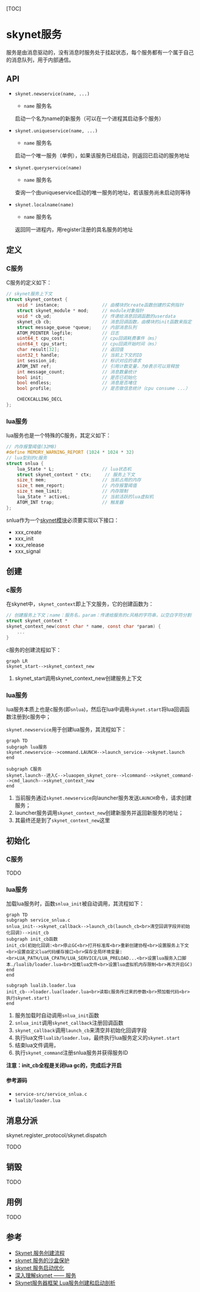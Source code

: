 [TOC]

# skynet服务

服务是由消息驱动的，没有消息时服务处于挂起状态，每个服务都有一个属于自己的消息队列，用于内部通信。



## API

- `skynet.newservice(name, ...)`

  - `name` 服务名

  启动一个名为name的新服务（可以在一个进程其启动多个服务）

- `skynet.uniqueservice(name, ...)`

  - `name` 服务名

  启动一个唯一服务（单例），如果该服务已经启动，则返回已启动的服务地址

- `skynet.queryservice(name)`

  - `name` 服务名

  查询一个由uniqueservice启动的唯一服务的地址，若该服务尚未启动则等待

- `skynet.localname(name)`

  - `name` 服务名

  返回同一进程内，用register注册的具名服务的地址



## 定义

### C服务

C服务的定义如下：

```c
// skynet服务上下文
struct skynet_context {
	void * instance; 				// 由模块的create函数创建的实例指针
	struct skynet_module * mod; 	// module对象指针
	void * cb_ud;					// 传递给消息回调函数的userdata
	skynet_cb cb;					// 消息回调函数，由模块的init函数来指定
	struct message_queue *queue;	// 内部消息队列
	ATOM_POINTER logfile;			// 日志
	uint64_t cpu_cost;				// cpu回调耗费事件（ms）
	uint64_t cpu_start;				// cpu回调开始时间（ms）
	char result[32];				// 返回值
	uint32_t handle;				// 当前上下文的ID
	int session_id;					// 标识对应的请求
	ATOM_INT ref;					// 引用计数变量，为0表示可以背释放
	int message_count;				// 消息数量统计
	bool init;						// 是否已初始化
	bool endless;					// 消息是否堵住
	bool profile;					// 是否做信息统计（cpu consume ...）

	CHECKCALLING_DECL
};
```

### lua服务

lua服务也是一个特殊的C服务，其定义如下：

```c
// 内存报警阈值(32MB)
#define MEMORY_WARNING_REPORT (1024 * 1024 * 32)
// lua型别的c服务
struct snlua {
	lua_State * L; 					// lua状态机
	struct skynet_context * ctx; 	 // 服务上下文
	size_t mem; 					// 当前占用的内存
	size_t mem_report; 				// 内存报警阈值
	size_t mem_limit; 				// 内存限制
	lua_State * activeL; 			// 当前活跃的lua虚拟机
	ATOM_INT trap; 					// 触发器
};
```

snlua作为一个[skynet模块](modules.md)必须要实现以下接口：

- xxx_create
- xxx_init
- xxx_release
- xxx_signal



## 创建

### c服务

在skynet中，`skynet_context`即上下文服务，它的创建函数为：

```c
// 创建服务上下文；name：服务名，param：传递给服务的c风格的字符串，以空白字符分割
struct skynet_context * 
skynet_context_new(const char * name, const char *param) {
    ...
}
```

c服务的创建流程如下：

```mermaid
graph LR
skynet_start-->skynet_context_new
```

1. skynet_start调用skynet_context_new创建服务上下文

### lua服务

lua服务本质上也是c服务(即`snlua`)，然后在lua中调用`skynet.start`将lua回调函数注册到c服务中；

`skynet.newservice`用于创建lua服务，其流程如下：

```mermaid
graph TD
subgraph lua服务
skynet.newservice-->command.LAUNCH-->launch_service-->skynet.launch
end

subgraph C服务
skynet.launch--进入C-->luaopen_skynet_core-->lcommand-->skynet_command-->cmd_launch-->skynet_context_new
end
```

1. 当前服务通过`skynet.newservice`向launcher服务发送`LAUNCH`命令，请求创建服务；
2. launcher服务调用`skynet_context_new`创建新服务并返回新服务的地址；
3. 其最终还是到了`skynet_context_new`这里



## 初始化

### C服务

TODO

### lua服务

加载lua服务时，函数`snlua_init`被自动调用，其流程如下：

```mermaid
graph TD
subgraph service_snlua.c
snlua_init-->skynet_callback-->launch_cb(launch_cb<br>清空回调字段并初始化回调)-->init_cb
subgraph init_cb函数
init_cb(初始化回调:<br>停止GC<br>打开标准库<br>重新创建协程<br>设置服务上下文<br>设置自定义lua代码缓存接口<br>保存全局环境变量:<br>LUA_PATH/LUA_CPATH/LUA_SERVICE/LUA_PRELOAD...<br>设置lua服务入口脚本./lualib/loader.lua<br>加载lua文件<br>设置lua虚拟机内存限制<br>再次开启GC)
end
end

subgraph lualib.loader.lua
init_cb-->loader.lua(loader.lua<br>读取c服务传过来的参数<br>预加载代码<br>执行skynet.start)
end
```

1. 服务加载时自动调用`snlua_init`函数
2. `snlua_init`调用`skynet_callback`注册回调函数
3. `skynet_callback`调用`launch_cb`来清空并初始化回调字段
4. 执行lua文件`lualib/loader.lua`，最终执行lua服务定义的`skynet.start`
5. 结束lua文件调用，
6. 执行`skynet_command`注册snlua服务并获得服务ID

**注意：init_cb全程是关闭lua gc的，完成后才开启**

#### 参考源码

- `service-src/service_snlua.c`
- `lualib/loader.lua`



## 消息分派

skynet.register_protocol/skynet.dispatch 

TODO



## 销毁

TODO



## 用例

TODO 



## 参考

- [Skynet 服务创建流程](https://my.oschina.net/iirecord/blog/3076443)
- [skynet 服务的沙盒保护](https://blog.codingnow.com/2016/05/skynet_memory.html)
- [skynet 服务启动优化](https://blog.codingnow.com/2013/12/skynet_agent_pool.html)
- [深入理解skynet —— 服务](https://zhuanlan.zhihu.com/p/360760006)
- [Skynet服务器框架 Lua服务创建和启动剖析](https://blog.csdn.net/u010144805/article/details/80423388)

